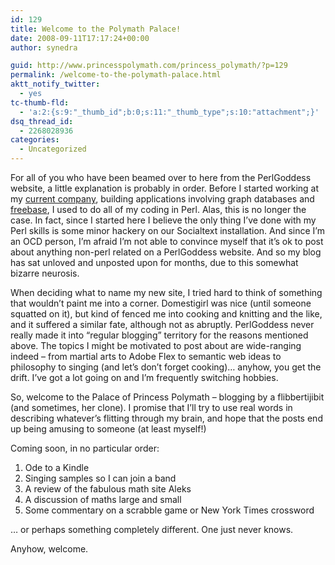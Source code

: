 ```yaml
---
id: 129
title: Welcome to the Polymath Palace!
date: 2008-09-11T17:17:24+00:00
author: synedra

guid: http://www.princesspolymath.com/princess_polymath/?p=129
permalink: /welcome-to-the-polymath-palace.html
aktt_notify_twitter:
  - yes
tc-thumb-fld:
  - 'a:2:{s:9:"_thumb_id";b:0;s:11:"_thumb_type";s:10:"attachment";}'
dsq_thread_id:
  - 2268028936
categories:
  - Uncategorized
---
```

For all of you who have been beamed over to here from the PerlGoddess website, a little explanation is probably in order. Before I started working at my [current company](http://www.ami.com/), building applications involving graph databases and [freebase](http://www.freebase.com/), I used to do all of my coding in Perl. Alas, this is no longer the case. In fact, since I started here I believe the only thing I&#8217;ve done with my Perl skills is some minor hackery on our Socialtext installation. And since I&#8217;m an OCD person, I&#8217;m afraid I&#8217;m not able to convince myself that it&#8217;s ok to post about anything non-perl related on a PerlGoddess website. And so my blog has sat unloved and unposted upon for months, due to this somewhat bizarre neurosis.

When deciding what to name my new site, I tried hard to think of something that wouldn&#8217;t paint me into a corner. Domestigirl was nice (until someone squatted on it), but kind of fenced me into cooking and knitting and the like, and it suffered a similar fate, although not as abruptly. PerlGoddess never really made it into &#8220;regular blogging&#8221; territory for the reasons mentioned above. The topics I might be motivated to post about are wide-ranging indeed &#8211; from martial arts to Adobe Flex to semantic web ideas to philosophy to singing (and let&#8217;s don&#8217;t forget cooking)&#8230; anyhow, you get the drift. I&#8217;ve got a lot going on and I&#8217;m frequently switching hobbies. 

So, welcome to the Palace of Princess Polymath &#8211; blogging by a flibbertijibit (and sometimes, her clone). I promise that I&#8217;ll try to use real words in describing whatever&#8217;s flitting through my brain, and hope that the posts end up being amusing to someone (at least myself!)
  
Coming soon, in no particular order: 

  1. Ode to a Kindle
  2. Singing samples so I can join a band
  3. A review of the fabulous math site Aleks
  4. A discussion of maths large and small
  5. Some commentary on a scrabble game or New York Times crossword

&#8230; or perhaps something completely different. One just never knows.
  
Anyhow, welcome.